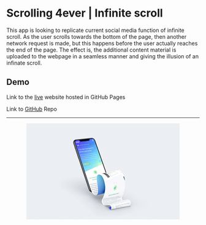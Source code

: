 # Scrolling 4ever | Infinite scroll 

This app is looking to replicate current social media function of infinite scroll. As the user scrolls towards the bottom of the page, then another network request is made, but this happens before the user actually reaches the end of the page. The effect is, the additional content material is uploaded to the webpage in a seamless manner and giving the illusion of an infinate scroll.   

## Demo
Link to the [live](https://spagettileg.github.io/scrolling-4ever/) website hosted in GitHub Pages 

Link to [GitHub](https://github.com/Spagettileg/scrolling-4ever) Repo

***

<div align="center">
    <img src="assets/img/infiniteScroll.png">
</div>